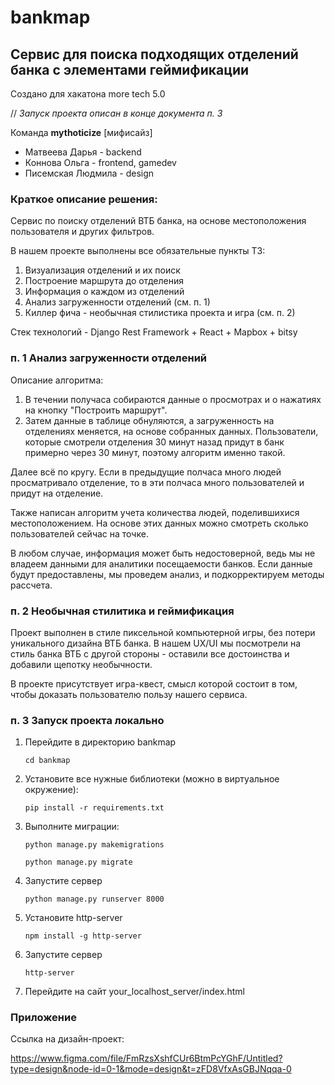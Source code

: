 # bankmap 
## Сервис для поиска подходящих отделений банка с элементами геймификации
Создано для хакатона more tech 5.0 

// *Запуск проекта описан в конце документа п. 3*

Команда **mythoticize** [мифисайз]

* Матвеева Дарья - backend
* Коннова Ольга - frontend, gamedev
* Писемская Людмила - design

### Краткое описание решения:

Сервис по поиску отделений ВТБ банка, на основе местоположения пользователя и других фильтров.


В нашем проекте выполнены все обязательные пункты ТЗ:

1) Визуализация отделений и их поиск
2) Построение маршрута до отделения
3) Информация о каждом из отделений
4) Анализ загруженности отделений (см. п. 1)
5) Киллер фича - необычная стилистика проекта и игра (см. п. 2)

Стек технологий - Django Rest Framework + React + Mapbox + bitsy

### п. 1 Анализ загруженности отделений

Описание алгоритма:

1) В течении получаса собираются данные о просмотрах и о нажатиях на кнопку "Построить маршрут".
2) Затем данные в таблице обнуляются, а загруженность на отделениях меняется, на основе собранных данных.
Пользователи, которые смотрели отделения 30 минут назад придут в банк примерно через 30 минут, поэтому алгоритм именно такой.

Далее всё по кругу.
Если в предыдущие полчаса много людей просматривало отделение, то в эти полчаса много пользователей и придут на отделение.

Также написан алгоритм учета количества людей, поделившихися местоположением. На основе этих данных можно смотреть сколько пользователей сейчас на точке.

В любом случае, информация может быть недостоверной, ведь мы не владеем данными для аналитики посещаемости банков. 
Если данные будут предоставлены, мы проведем анализ, и подкорректируем методы рассчета.

### п. 2 Необычная стилитика и геймификация

Проект выполнен в стиле пиксельной компьютерной игры, без потери уникального дизайна ВТБ банка. В нашем UX/UI мы посмотрели на стиль банка ВТБ с другой стороны - 
оставили все достоинства и добавили щепотку необычности.

В проекте присутствует игра-квест, смысл которой состоит в том, чтобы доказать пользователю пользу нашего сервиса.

### п. 3 Запуск проекта локально

1) Перейдите в директорию bankmap
   
   ```cd bankmap```
   
3) Установите все нужные библиотеки (можно в виртуальное окружение):
   
   ```pip install -r requirements.txt```
   
5) Выполните миграции:
   
   ```python manage.py makemigrations```
   
   ```python manage.py migrate```

7) Запустите сервер

   ```python manage.py runserver 8000```

8) Установите http-server

   ```npm install -g http-server```

9) Запустите сервер

    ```http-server```

10) Перейдите на сайт your_localhost_server/index.html


### Приложение

Ссылка на дизайн-проект:

https://www.figma.com/file/FmRzsXshfCUr6BtmPcYGhF/Untitled?type=design&node-id=0-1&mode=design&t=zFD8VfxAsGBJNqqa-0
